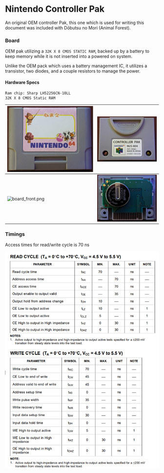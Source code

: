 # Nintendo Controller Pak
An original OEM controller Pak, this one which is used for writing this document was included with Dōbutsu no Mori (Animal Forest). 

### Board
OEM pak utilizing a `32K X 8 CMOS STATIC RAM`, backed up by a battery to keep memory while
it is not inserted into a powered on system.

Unlike the OEM pack which uses a battery management IC, it utilizes a transistor, two diodes, and a couple resistors to manage the power.

#### Hardware Specs

    Ram chip: Sharp LH52256CN-10LL
    32K X 8 CMOS Static RAM

|![shell_front.png](..%2Fimages%2Foriginal%2Foem-animalforest%2Fshell_front.png)|![shell_back.png](..%2Fimages%2Foriginal%2Foem-animalforest%2Fshell_back.png)|
|---|---|
|![board_front.png](..%2Fimages%2Foriginal%2Foem-animalforest%2Fboard_front.png)|![board_back.png](..%2Fimages%2Foriginal%2Foem-animalforest%2Fboard_back.png)|

### Timings
Access times for read/write cycle is 70 ns

![Timing Chart](../images/original/oem-animalforest/timing.png)
